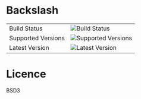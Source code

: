 # Backslash


|                       |                                                                                         |
|-----------------------|-----------------------------------------------------------------------------------------|
| Build Status          | ![Build Status](https://github.com/getslash/backslash-python/actions/workflows/main.yml/badge.svg?branch=develop)      |
| Supported Versions    | ![Supported Versions](https://img.shields.io/pypi/pyversions/backslash.svg)                 |
| Latest Version        | ![Latest Version](https://img.shields.io/pypi/v/backslash.svg)                              |

# Licence

BSD3

